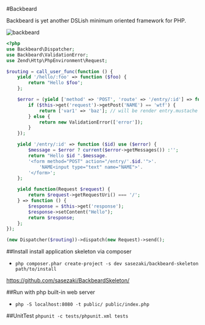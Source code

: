 #Backbeard

Backbeard is yet another DSLish minimum oriented framework for PHP.

![backbeard](http://gyazo.com/44a5c43a817927032d6f5ff0ed8cda74.png)


```php
<?php
use Backbeard\Dispatcher;
use Backbeard\ValidationError;
use Zend\Http\PhpEnvironment\Request;

$routing = call_user_func(function () {
    yield '/hello/:foo' => function ($foo) {
        return "Hello $foo";
    };

    $error = (yield ['method' => 'POST', 'route' => '/entry/:id'] => function ($id) {
        if ($this->get('request')->getPost('NAME') == 'wtf') {
            return ['var1' => 'baz']; // will be render entry.mustache
        } else {
            return new ValidationError(['error']);
        }
    });

    yield '/entry/:id' => function ($id) use ($error) {
        $message = $error ? current($error->getMessages()) :'';
        return "Hello $id ".$message.
        '<form method="POST" action="/entry/'.$id.'">'.
            'NAME<input type="text" name="NAME">'.
        '</form>';
    };

    yield function(Request $request) {
        return $request->getRequestUri() === '/';
    } => function () {
        $response = $this->get('response');
        $response->setContent("Hello");
        return $response;
    };
});

(new Dispatcher($routing))->dispatch(new Request)->send();
```

##Install
install application skeleton via composer

 - `php composer.phar create-project -s dev sasezaki/backbeard-skeleton path/to/install`

https://github.com/sasezaki/BackbeardSkeleton/

##Run
with php built-in web server 
 - `php -S localhost:8080 -t public/ public/index.php`

##UnitTest
`phpunit -c tests/phpunit.xml tests`
